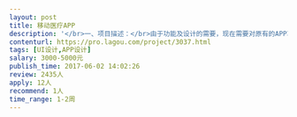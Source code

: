```yaml
---                
layout: post       
title: 移动医疗APP           
description: '</br>一、项目描述：</br>由于功能及设计的需要，现在需要对原有的APP功能进行扩展，需要针对我们提供的原型文件进行APP效果图设计工作。</br>二、主要功能点：</br>1、 预约挂号</br>1.1 普通预约挂号：提供普通号预约挂号安排、科室介绍、挂号须知、记录个人普通预约记录。</br>1.2 提供医院科室、专家（擅长、职称、职务、介绍）挂号安排、挂号须知、记录个人专家预约记录。</br>1.3 提供医院特殊科室、专家（擅长、职称、职务、介绍）挂号安排、挂号须知，预约规则、记录个人特诊预约记录。</br>2、 取报告单</br>2.1 检查报告查询：支持CT、B超、核磁、X线等检查类项目报告查询。</br>2.2 检验报告查询：支持医院所开设检验类型项目报告结果查询。</br>3、 智能导诊</br>提供患者症状自查，支持男性、女性常见不适部位的症状自查，帮助患者找对科室问对医生</br>4、在线问诊</br>提供医患问诊、咨询、服务评价。</br>5、 个人中心</br>5.1 我的普通号：实时查询用户普通挂号就诊记录</br>5.2 我的专家号：实时查询用户专家挂号就诊记录</br>5.3 我的问诊记录：实时查询用户历史问诊记录</br>5.4 健康档案：实时记录用户检验检查报告结果，建立患者个人健康档案。</br>三、可参考项目</br>可参考APP：“微医”（说明：新版APP功能上和这款APP有重合的部分，但UI设计需要有自己的思路和想法）</br>四、人员要求</br>至上2人以上。</br>'     
contenturl: https://pro.lagou.com/project/3037.html      
tags: [UI设计,APP设计]            
salary: 3000-5000元          
publish_time: 2017-06-02 14:02:26         
review: 2435人                   
apply: 12人                   
recommend: 1人                   
time_range: 1-2周              
---                 
```

